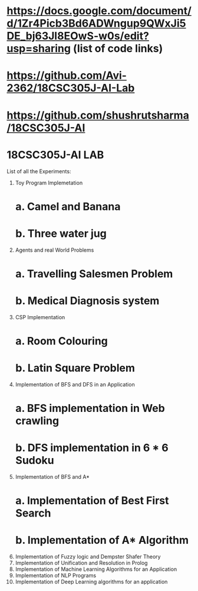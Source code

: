 # https://docs.google.com/document/d/1Zr4Picb3Bd6ADWngup9QWxJi5DE_bj63Jl8EOwS-w0s/edit?usp=sharing (list of code links)
# https://github.com/Avi-2362/18CSC305J-AI-Lab 
# https://github.com/shushrutsharma/18CSC305J-AI

# 18CSC305J-AI LAB
List of all the Experiments: 
1. Toy Program Implemetation
    # a. Camel and Banana
    # b. Three water jug
2. Agents and real World Problems
    # a. Travelling Salesmen Problem
    # b. Medical Diagnosis system
3. CSP Implementation
    # a. Room Colouring
    # b. Latin Square Problem
4. Implementation of BFS and DFS in an Application
    # a. BFS implementation in Web crawling
    # b. DFS implementation in 6 * 6 Sudoku
5. Implementation of BFS and A*
    # a. Implementation of Best First Search
    # b. Implementation of A* Algorithm
6. Implementation of Fuzzy logic and Dempster Shafer Theory
7. Implementation of Unification and Resolution in Prolog
8. Implementation of Machine Learning Algorithms for an Application
9. Implementation of NLP Programs
10. Implementation of Deep Learning algorithms for an application

